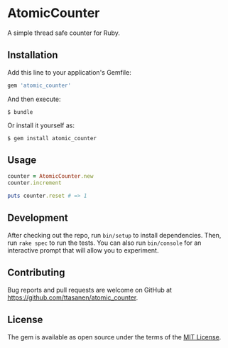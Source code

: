 # AtomicCounter

A simple thread safe counter for Ruby.

## Installation

Add this line to your application's Gemfile:

```ruby
gem 'atomic_counter'
```

And then execute:

    $ bundle

Or install it yourself as:

    $ gem install atomic_counter

## Usage

```ruby
counter = AtomicCounter.new
counter.increment

puts counter.reset # => 1
```

## Development

After checking out the repo, run `bin/setup` to install dependencies. Then, run `rake spec` to run the tests. You can also run `bin/console` for an interactive prompt that will allow you to experiment.

## Contributing

Bug reports and pull requests are welcome on GitHub at https://github.com/ttasanen/atomic_counter.

## License

The gem is available as open source under the terms of the [MIT License](https://opensource.org/licenses/MIT).
